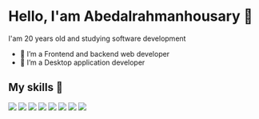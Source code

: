 # Hello, I'am Abedalrahmanhousary 👋



I'am 20 years old and studying software development

- 🔭 I’m a Frontend and backend web developer
- 🌱 I’m a Desktop application developer



## My skills 🚀

![](https://img.shields.io/badge/HTML5-E34F26?style=for-the-badge&logo=html5&logoColor=white)
![](https://img.shields.io/badge/JavaScript-F7DF1E?style=for-the-badge&logo=javascript&logoColor=black)
![](https://img.shields.io/badge/Java-FF8C00?style=for-the-badge&logo=Java&logoColor=white)
![](https://img.shields.io/badge/Bootstrap-563D7C?style=for-the-badge&logo=bootstrap&logoColor=white)
![](https://img.shields.io/badge/CSS3-1572B6?style=for-the-badge&logo=css3&logoColor=white)
![](https://img.shields.io/badge/Python-1572B6?style=for-the-badge&logo=Python&logoColor=yellow)
![](https://img.shields.io/badge/Mysql-1582B6?style=for-the-badge&logo=Mysql&logoColor=white)
![](https://img.shields.io/badge/PHP-501078?style=for-the-badge&logo=PHP&logoColor=white)



